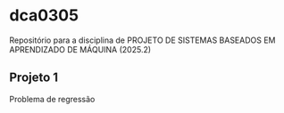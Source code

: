 # dca0305
Repositório para a disciplina de PROJETO DE SISTEMAS BASEADOS EM APRENDIZADO DE MÁQUINA (2025.2)

## Projeto 1
Problema de regressão

